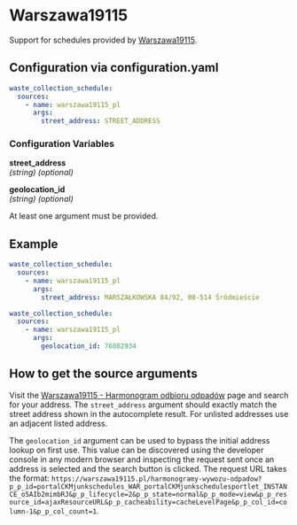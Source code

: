 # Warszawa19115

Support for schedules provided by [Warszawa19115](https://warszawa19115.pl/harmonogramy-wywozu-odpadow).

## Configuration via configuration.yaml

```yaml
waste_collection_schedule:
  sources:
    - name: warszawa19115_pl
      args:
        street_address: STREET_ADDRESS
```

### Configuration Variables

**street_address**  
*(string) (optional)*

**geolocation_id**  
*(string) (optional)*

At least one argument must be provided.

## Example

```yaml
waste_collection_schedule:
  sources:
    - name: warszawa19115_pl
      args:
        street_address: MARSZAŁKOWSKA 84/92, 00-514 Śródmieście
```

```yaml
waste_collection_schedule:
  sources:
    - name: warszawa19115_pl
      args:
        geolocation_id: 76802934
```

## How to get the source arguments

Visit the [Warszawa19115 - Harmonogram odbioru odpadów](https://warszawa19115.pl/harmonogramy-wywozu-odpadow) page and search for your address. The ```street_address``` argument should exactly match the street address shown in the autocomplete result. For unlisted addresses use an adjacent listed address.

The ```geolocation_id``` argument can be used to bypass the initial address lookup on first use. This value can be discovered using the developer console in any modern browser and inspecting the request sent once an address is selected and the search button is clicked. The request URL takes the format: ```https://warszawa19115.pl/harmonogramy-wywozu-odpadow?p_p_id=portalCKMjunkschedules_WAR_portalCKMjunkschedulesportlet_INSTANCE_o5AIb2mimbRJ&p_p_lifecycle=2&p_p_state=normal&p_p_mode=view&p_p_resource_id=ajaxResourceURL&p_p_cacheability=cacheLevelPage&p_p_col_id=column-1&p_p_col_count=1```.
